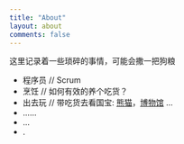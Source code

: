 ```yaml
---
title: "About"
layout: about
comments: false
---
```


这里记录着一些琐碎的事情，可能会撒一把狗粮
- 程序员 // Scrum
- 烹饪 // 如何有效的养个吃货？
- 出去玩 // 带吃货去看国宝: [熊猫](http://www.ipanda.com/)，[博物馆](http://www.chnmuseum.cn/default.aspx?AspxAutoDetectCookieSupport=1) ...
- ......
- ...
- .